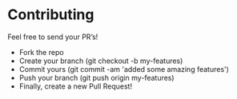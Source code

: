 # Contributing

Feel free to send your PR’s!

- Fork the repo
- Create your branch (git checkout -b my-features)
- Commit yours (git commit -am 'added some amazing features')
- Push your branch (git push origin my-features)
- Finally, create a new Pull Request!